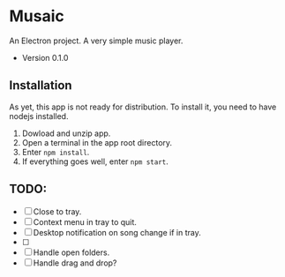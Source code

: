 # Musaic
An Electron project. A very simple music player.
- Version 0.1.0

## Installation

As yet, this app is not ready for distribution. To install it, you need to have nodejs installed.
1. Dowload and unzip app.
2. Open a terminal in the app root directory.
3. Enter `npm install`.
4. If everything goes well, enter `npm start`.

## TODO:
- [ ] Close to tray.
- [ ] Context menu in tray to quit.
- [ ] Desktop notification on song change if in tray.
- [ ] 
- [ ] Handle open folders.
- [ ] Handle drag and drop?
